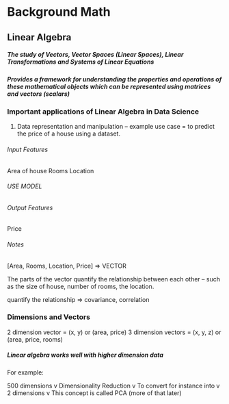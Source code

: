 # Background Math

## Linear Algebra

##### The study of Vectors, Vector Spaces (Linear Spaces), Linear Transformations and Systems of Linear Equations

##### Provides a framework for understanding the properties and operations of these mathematical objects which can be represented using matrices and vectors (scalars)

### Important applications of Linear Algebra in Data Science

1) Data representation and manipulation – example use case = to predict the price of a house using a dataset.

###### Input Features

Area of house
Rooms
Location

###### USE MODEL

###### Output Features

Price

###### Notes

[Area, Rooms, Location, Price]  =>  VECTOR

The parts of the vector quantify the relationship between each other – such as the size of house, number of rooms, the location.

quantify the relationship => covariance, correlation

### Dimensions and Vectors

2 dimension vector = (x, y) or (area, price)
3 dimension vectors = (x, y, z) or (area, price, rooms)

##### Linear algebra works well with higher dimension data

For example:

500 dimensions
v
Dimensionality Reduction
v
To convert for instance into
v
2 dimensions
v
This concept is called PCA (more of that later)
